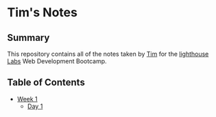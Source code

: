 # Tim's Notes

## Summary

This repository contains all of the notes taken by [Tim](https://github.com/timjquigg) for the [lighthouse Labs](https://www.lighthouselabs.ca/) Web Development Bootcamp.

## Table of Contents

* [Week 1](./Week_1/)
  * [Day 1](./Week_1/Day_1/)